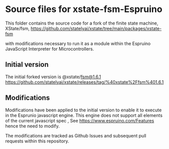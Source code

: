 # Source files for xstate-fsm-Espruino

This folder contains the source code for a fork of the finite state machine, XState/fsm,
<https://github.com/statelyai/xstate/tree/main/packages/xstate-fsm>

with modifications necessary to run it as a module within the Espruino JavaScript Interpreter for Microcontrollers.

## Initial version

The initial forked version is @xstate/fsm@1.6.1
<https://github.com/statelyai/xstate/releases/tag/%40xstate%2Ffsm%401.6.1>

## Modifications

Modifications have been applied to the initial version to enable it to execute in the Esprunio javascript engine.  This engine does not support all elements of the current javascript spec ,
See <https://www.espruino.com/Features>
hence the need to modify.  

The modifications are tracked as Github Issues and subsequent pull requests within this repository.
